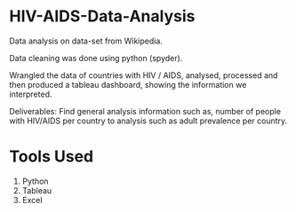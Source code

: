 # HIV-AIDS-Data-Analysis
Data analysis on data-set from Wikipedia.

Data cleaning was done using python (spyder).

Wrangled the data of countries with HIV / AIDS, analysed, processed and then produced a tableau dashboard, showing the information we interpreted.

Deliverables:
Find general analysis information such as, number of people with HIV/AIDS per country to analysis such as adult prevalence per country.

# Tools Used
1. Python
2. Tableau
3. Excel
